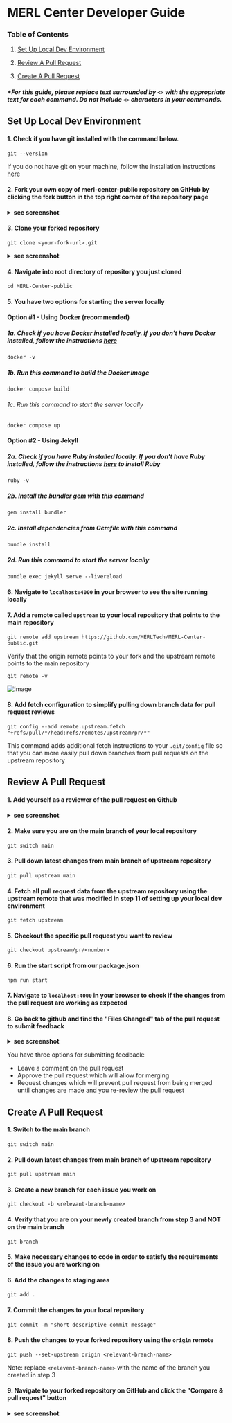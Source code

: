 # MERL Center Developer Guide

### Table of Contents
1. [Set Up Local Dev Environment](#set-up-local-dev-environment)

2. [Review A Pull Request](#review-a-pull-request)

3. [Create A Pull Request](#create-a-pull-request)

##### *For this guide, please replace text surrounded by `<>` with the appropriate text for each command. Do not include `<>` characters in your commands.

## Set Up Local Dev Environment

#### 1. Check if you have git installed with the command below. 
```
git --version
```
If you do not have git on your machine, follow the installation instructions [here](https://git-scm.com/book/en/v2/Getting-Started-Installing-Git)
#### 2. Fork your own copy of merl-center-public repository on GitHub by clicking the fork button in the top right corner of the repository page
   
<details><summary><b>see screenshot</b></summary>

![image](https://github.com/MERLTech/MERL-Center-public/assets/73561520/fb0ac86f-54fe-4cab-b19a-a2762d9ee703)

</details>

#### 3. Clone your forked repository
```
git clone <your-fork-url>.git
```

<details><summary><b>see screenshot</b></summary>

![image](https://github.com/MERLTech/MERL-Center-public/assets/73561520/0dddd8a1-76eb-4f8f-9804-1ca47f66d2a2)
</details>

#### 4. Navigate into root directory of repository you just cloned
```
cd MERL-Center-public
```
#### 5. You have two options for starting the server locally
#### Option #1 - Using Docker (recommended)
##### 1a. Check if you have Docker installed locally. If you don't have Docker installed, follow the instructions [here](https://docs.docker.com/get-docker/)

```
docker -v
```
##### 1b. Run this command to build the Docker image

```
docker compose build
```
###### 1c. Run this command to start the server locally
```
docker compose up
```

#### Option #2 - Using Jekyll
##### 2a. Check if you have Ruby installed locally. If you don't have Ruby installed, follow the instructions [here](https://www.ruby-lang.org/en/documentation/installation/) to install Ruby
```
ruby -v
```
##### 2b. Install the bundler gem with this command
```
gem install bundler
```
##### 2c. Install dependencies from Gemfile with this command
```
bundle install
```
##### 2d. Run this command to start the server locally
```
bundle exec jekyll serve --livereload
```

#### 6. Navigate to `localhost:4000` in your browser to see the site running locally 

#### 7. Add a remote called `upstream` to your local repository that points to the main repository
```
git remote add upstream https://github.com/MERLTech/MERL-Center-public.git
```
Verify that the origin remote points to your fork and the upstream remote points to the main repository
```
git remote -v
```
![image](https://github.com/MERLTech/MERL-Center-public/assets/73561520/8f91b2d2-8c68-44af-8ae9-caf0ca2ee9cb)

#### 8. Add fetch configuration to simplify pulling down branch data for pull request reviews
```
git config --add remote.upstream.fetch "+refs/pull/*/head:refs/remotes/upstream/pr/*"
```
This command adds additional fetch instructions to your `.git/config` file so that you can more easily pull down branches from pull requests on the upstream repository


## Review A Pull Request
#### 1. Add yourself as a reviewer of the pull request on Github
<details><summary><b>see screenshot</b></summary>

![image](https://github.com/MERLTech/MERL-Center-public/assets/73561520/c0ad7dee-a460-431e-bb51-b4b64da68f73)

</details>

#### 2. Make sure you are on the main branch of your local repository
``` 
git switch main
```
#### 3. Pull down latest changes from main branch of upstream repository
```
git pull upstream main
```
#### 4. Fetch all pull request data from the upstream repository using the upstream remote that was modified in step 11 of setting up your local dev environment
```
git fetch upstream
```
#### 5. Checkout the specific pull request you want to review
```
git checkout upstream/pr/<number>
```

#### 6. Run the start script from our package.json
```
npm run start
```
#### 7. Navigate to `localhost:4000` in your browser to check if the changes from the pull request are working as expected

#### 8. Go back to github and find the "Files Changed" tab of the pull request to submit feedback
<details><summary><b>see screenshot</b></summary>

![image](https://github.com/MERLTech/MERL-Center-public/assets/73561520/08d7322b-2947-49f1-b0d2-f7e7d31719be)

</details>

You have three options for submitting feedback:
<br>
- Leave a comment on the pull request
- Approve the pull request which will allow for merging
- Request changes which will prevent pull request from being merged until changes are made and you re-review the pull request



## Create A Pull Request
#### 1. Switch to the main branch
```
git switch main
```
#### 2. Pull down latest changes from main branch of upstream repository
```
git pull upstream main
```

#### 3. Create a new branch for each issue you work on
```
git checkout -b <relevant-branch-name>
```

#### 4. Verify that you are on your newly created branch from step 3 and NOT on the main branch
```
git branch
```

#### 5. Make necessary changes to code in order to satisfy the requirements of the issue you are working on

#### 6. Add the changes to staging area
```
git add .
```
#### 7. Commit the changes to your local repository
```
git commit -m "short descriptive commit message"
```
#### 8. Push the changes to your forked repository using the `origin` remote
```
git push --set-upstream origin <relevant-branch-name>
```
Note: replace `<relevent-branch-name>` with the name of the branch you created in step 3

#### 9. Navigate to your forked repository on GitHub and click the "Compare & pull request" button

<details><summary><b>see screenshot</b></summary>

![image](https://github.com/MERLTech/MERL-Center-public/assets/73561520/4f467adc-a296-4e00-8f6e-09a3dffcc208)

</details>
